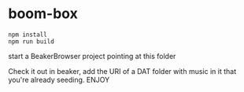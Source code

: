 # boom-box

```
npm install
npm run build
```

start a BeakerBrowser project pointing at this folder

Check it out in beaker, add the URI of a DAT folder with music in it that you're already seeding. ENJOY
